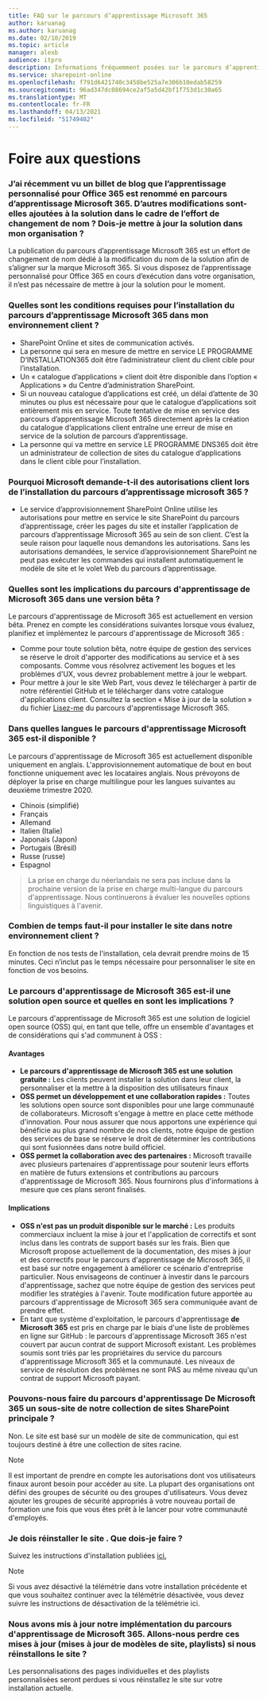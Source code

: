 ```yaml
---
title: FAQ sur le parcours d’apprentissage Microsoft 365
author: karuanag
ms.author: karuanag
ms.date: 02/10/2019
ms.topic: article
manager: alexb
audience: itpro
description: Informations fréquemment posées sur le parcours d’apprentissage de Microsoft 365.
ms.service: sharepoint-online
ms.openlocfilehash: f791d6421740c3458be525a7e306b10edab58259
ms.sourcegitcommit: 96ad347dc08694ce2af5a5d42bf1f753d1c30a65
ms.translationtype: MT
ms.contentlocale: fr-FR
ms.lasthandoff: 04/13/2021
ms.locfileid: "51749402"
---
```

# <a name="frequently-asked-questions"></a>Foire aux questions

### <a name="i-recently-saw-a-blog-post-that-custom-learning-for-office-365-is-being-renamed-to-microsoft-365-learning-pathways-are-there-other-changes-being-added-to-the-solution-as-part-of-the-renaming-effort-should-i-update-the-solution-in-my-organization"></a>J’ai récemment vu un billet de blog que l’apprentissage personnalisé pour Office 365 est renommé en parcours d’apprentissage Microsoft 365. D’autres modifications sont-elles ajoutées à la solution dans le cadre de l’effort de changement de nom ? Dois-je mettre à jour la solution dans mon organisation ?

La publication du parcours d’apprentissage Microsoft 365 est un effort de changement de nom dédié à la modification du nom de la solution afin de s’aligner sur la marque Microsoft 365. Si vous disposez de l’apprentissage personnalisé pour Office 365 en cours d’exécution dans votre organisation, il n’est pas nécessaire de mettre à jour la solution pour le moment.  

### <a name="what-are-the-requirements-for-installing-microsoft-365-learning-pathways-into-my-tenant-environment"></a>Quelles sont les conditions requises pour l’installation du parcours d’apprentissage Microsoft 365 dans mon environnement client ?

- SharePoint Online et sites de communication activés.
- La personne qui sera en mesure de mettre en service LE PROGRAMME D’INSTALLATION365 doit être l’administrateur client du client cible pour l’installation.
- Un « catalogue d’applications » client doit être disponible dans l’option « Applications » du Centre d’administration SharePoint.
- Si un nouveau catalogue d’applications est créé, un délai d’attente de 30 minutes ou plus est nécessaire pour que le catalogue d’applications soit entièrement mis en service. Toute tentative de mise en service des parcours d’apprentissage Microsoft 365 directement après la création du catalogue d’applications client entraîne une erreur de mise en service de la solution de parcours d’apprentissage. 
- La personne qui va mettre en service LE PROGRAMME DNS365 doit être un administrateur de collection de sites du catalogue d’applications dans le client cible pour l’installation.

### <a name="why-is-microsoft-asking-for-tenant-permissions-when-installing-microsoft-365-learning-pathways"></a>Pourquoi Microsoft demande-t-il des autorisations client lors de l’installation du parcours d’apprentissage microsoft 365 ? 

- Le service d’approvisionnement SharePoint Online utilise les autorisations pour mettre en service le site SharePoint du parcours d’apprentissage, créer les pages du site et installer l’application de parcours d’apprentissage Microsoft 365 au sein de son client. C’est la seule raison pour laquelle nous demandons les autorisations. Sans les autorisations demandées, le service d’approvisionnement SharePoint ne peut pas exécuter les commandes qui installent automatiquement le modèle de site et le volet Web du parcours d’apprentissage. 

### <a name="what-are-the-implications-of-microsoft-365-learning-pathways-being-in-a-beta-preview"></a>Quelles sont les implications du parcours d'apprentissage de Microsoft 365 dans une version bêta ? 

Le parcours d'apprentissage de Microsoft 365 est actuellement en version bêta. Prenez en compte les considérations suivantes lorsque vous évaluez, planifiez et implémentez le parcours d'apprentissage de Microsoft 365 :

- Comme pour toute solution bêta, notre équipe de gestion des services se réserve le droit d'apporter des modifications au service et à ses composants. Comme vous résolvrez activement les bogues et les problèmes d'UX, vous devrez probablement mettre à jour le webpart.
- Pour mettre à jour le site Web Part, vous devez le télécharger à partir de notre référentiel GitHub et le télécharger dans votre catalogue d'applications client. Consultez la section « Mise à jour de la solution » du fichier [Lisez-me](https://github.com/pnp/custom-learning-office-365/blob/master/README.md) du parcours d'apprentissage Microsoft 365. 

### <a name="what-languages-is-microsoft-365-learning-pathways-available-in"></a>Dans quelles langues le parcours d'apprentissage Microsoft 365 est-il disponible ?

Le parcours d'apprentissage de Microsoft 365 est actuellement disponible uniquement en anglais. L'approvisionnement automatique de bout en bout fonctionne uniquement avec les locataires anglais. Nous prévoyons de déployer la prise en charge multilingue pour les langues suivantes au deuxième trimestre 2020. 

- Chinois (simplifié) 
- Français  
- Allemand 
- Italien (Italie) 
- Japonais (Japon)  
- Portugais (Brésil) 
- Russe (russe)  
- Espagnol 

> La prise en charge du néerlandais ne sera pas incluse dans la prochaine version de la prise en charge multi-langue du parcours d'apprentissage. Nous continuerons à évaluer les nouvelles options linguistiques à l'avenir.

### <a name="how-long-will-it-take-to-install-the-site-in-our-tenant-environment"></a>Combien de temps faut-il pour installer le site dans notre environnement client ?

En fonction de nos tests de l'installation, cela devrait prendre moins de 15 minutes. Ceci n’inclut pas le temps nécessaire pour personnaliser le site en fonction de vos besoins.

### <a name="is-microsoft-365-learning-pathways-an-open-source-solution-and-what-are-the-implications"></a>Le parcours d'apprentissage de Microsoft 365 est-il une solution open source et quelles en sont les implications ?

Le parcours d'apprentissage de Microsoft 365 est une solution de logiciel open source (OSS) qui, en tant que telle, offre un ensemble d'avantages et de considérations qui s'ad communent à OSS :

#### <a name="benefits"></a>Avantages 
- **Le parcours d'apprentissage de Microsoft 365 est une solution gratuite :** Les clients peuvent installer la solution dans leur client, la personnaliser et la mettre à la disposition des utilisateurs finaux
- **OSS permet un développement et une collaboration rapides :**  Toutes les solutions open source sont disponibles pour une large communauté de collaborateurs.  Microsoft s'engage à mettre en place cette méthode d'innovation.  Pour nous assurer que nous apportons une expérience qui bénéficie au plus grand nombre de nos clients, notre équipe de gestion des services de base se réserve le droit de déterminer les contributions qui sont fusionnées dans notre build officiel.  
- **OSS permet la collaboration avec des partenaires :** Microsoft travaille avec plusieurs partenaires d'apprentissage pour soutenir leurs efforts en matière de futurs extensions et contributions au parcours d'apprentissage de Microsoft 365. Nous fournirons plus d'informations à mesure que ces plans seront finalisés. 
    
#### <a name="implications"></a>Implications
- **OSS n'est pas un produit disponible sur le marché :** Les produits commerciaux incluent la mise à jour et l'application de correctifs et sont inclus dans les contrats de support basés sur les frais. Bien que Microsoft propose actuellement de la documentation, des mises à jour et des correctifs pour le parcours d'apprentissage de Microsoft 365, il est basé sur notre engagement à améliorer ce scénario d'entreprise particulier. Nous envisageons de continuer à investir dans le parcours d'apprentissage, sachez que notre équipe de gestion des services peut modifier les stratégies à l'avenir. Toute modification future apportée au parcours d'apprentissage de Microsoft 365 sera communiquée avant de prendre effet. 
- En tant que système d'exploitation, le parcours d'apprentissage **de Microsoft 365** est pris en charge par le biais d'une liste de problèmes en ligne sur GitHub : le parcours d'apprentissage Microsoft 365 n'est couvert par aucun contrat de support Microsoft existant. Les problèmes soumis sont triés par les propriétaires du service du parcours d'apprentissage Microsoft 365 et la communauté. Les niveaux de service de résolution des problèmes ne sont PAS au même niveau qu'un contrat de support Microsoft payant.  

### <a name="can-we-make-the-microsoft-365-learning-pathways-a-subsite-of-our-primary-sharepoint-site-collection"></a>Pouvons-nous faire du parcours d'apprentissage De Microsoft 365 un sous-site de notre collection de sites SharePoint principale ?

Non. Le site est basé sur un modèle de site de communication, qui est toujours destiné à être une collection de sites racine.

> [!NOTE]
> Il est important de prendre en compte les autorisations dont vos utilisateurs finaux auront besoin pour accéder au site. La plupart des organisations ont défini des groupes de sécurité ou des groupes d'utilisateurs. Vous devez ajouter les groupes de sécurité appropriés à votre nouveau portail de formation une fois que vous êtes prêt à le lancer pour votre communauté d'employés.

### <a name="i-need-to-reinstall-the-site-what-should-i-do"></a>Je dois réinstaller le site . Que dois-je faire ?

Suivez les instructions d'installation publiées [ici.](custom_provision.md)

> [!NOTE]
> Si vous avez désactivé la télémétrie dans votre installation précédente et que vous souhaitez continuer avec la télémétrie désactivée, vous devez suivre les instructions de désactivation de la télémétrie ici.

### <a name="we-made-updates-to-our-implementation-of-microsoft-365-learning-pathways-will-we-lose-these-updates-made-to-site-template-playlists-if-we-reinstall-the-site"></a>Nous avons mis à jour notre implémentation du parcours d'apprentissage de Microsoft 365. Allons-nous perdre ces mises à jour (mises à jour de modèles de site, playlists) si nous réinstallons le site ?

Les personnalisations des pages individuelles et des playlists personnalisées seront perdues si vous réinstallez le site sur votre installation actuelle.  
